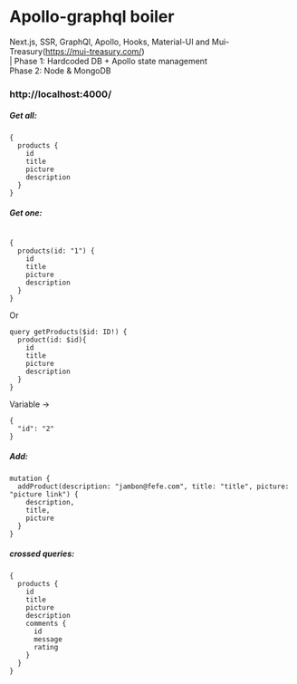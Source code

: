 # Apollo-graphql boiler

Next.js, SSR, GraphQl, Apollo, Hooks, Material-UI and Mui-Treasury(https://mui-treasury.com/)\
|
Phase 1: Hardcoded DB + Apollo state management\
Phase 2: Node & MongoDB

### http://localhost:4000/

##### Get all:

```
{
  products {
    id
    title
    picture
    description
  }
}
```

##### Get one:

```

{
  products(id: "1") {
    id
    title
    picture
    description
  }
}
```

Or

```
query getProducts($id: ID!) {
  product(id: $id){
    id
    title
    picture
    description
  }
}
```

Variable ->

```
{
  "id": "2"
}
```

##### Add:

```
mutation {
  addProduct(description: "jambon@fefe.com", title: "title", picture: "picture link") {
    description,
    title,
    picture
  }
}
```

##### crossed queries:

```
{
  products {
    id
    title
    picture
    description
    comments {
      id
      message
      rating
    }
  }
}
```
